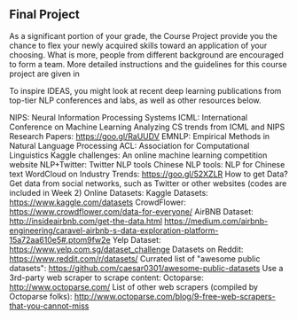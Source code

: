 ## Final Project


As a significant portion of your grade, the Course Project provide you the chance to flex your newly acquired skills toward an application of your choosing. What is more, people from different background are encouraged to form a team. 
More detailed instructions and the guidelines for this course project are given in

To inspire IDEAS, you might look at recent deep learning publications from top-tier NLP conferences and labs, as well as other resources below.

NIPS: Neural Information Processing Systems
ICML: International Conference on Machine Learning
Analyzing CS trends from ICML and NIPS Research Papers: https://goo.gl/RaUUDV
EMNLP: Empirical Methods in Natural Language Processing
ACL: Association for Computational Linguistics
Kaggle challenges: An online machine learning competition website
NLP+Twitter: Twitter NLP tools
Chinese NLP tools: NLP for Chinese text
WordCloud on Industry Trends: https://goo.gl/52XZLR
How to get Data?
Get data from social networks, such as Twitter or other websites (codes are included in Week 2)
Online Datasets:
Kaggle Datasets: https://www.kaggle.com/datasets
CrowdFlower: https://www.crowdflower.com/data-for-everyone/
AirBNB Dataset:
http://insideairbnb.com/get-the-data.html
https://medium.com/airbnb-engineering/caravel-airbnb-s-data-exploration-platform-15a72aa610e5#.ptom9fw2e
Yelp Dataset: https://www.yelp.com.sg/dataset_challenge
Datasets on Reddit: https://www.reddit.com/r/datasets/
Currated list of "awesome public datasets": https://github.com/caesar0301/awesome-public-datasets
Use a 3rd-party web scraper to scrape content:
Octoparse: http://www.octoparse.com/
List of other web scrapers (compiled by Octoparse folks): http://www.octoparse.com/blog/9-free-web-scrapers-that-you-cannot-miss
